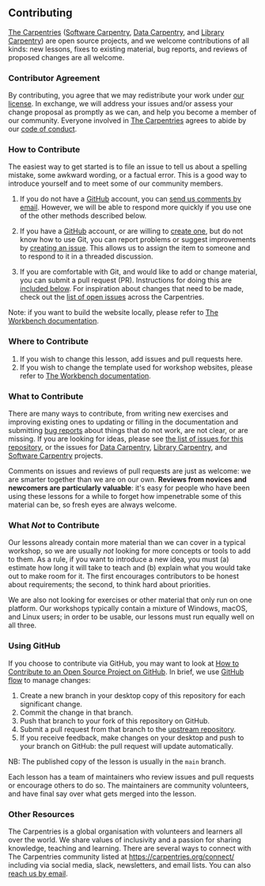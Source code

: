 ## Contributing

[The Carpentries][cp-site] ([Software Carpentry][swc-site], [Data Carpentry][dc-site], and [Library Carpentry][lc-site]) are open source projects, and we welcome contributions of all kinds: new lessons, fixes to existing material, bug reports, and reviews of proposed changes are all welcome.

### Contributor Agreement

By contributing, you agree that we may redistribute your work under [our license](LICENSE.md). In exchange, we will address your issues and/or assess your change proposal as promptly as we can, and help you become a member of our community. Everyone involved in [The Carpentries][cp-site] agrees to abide by our [code of conduct](CODE_OF_CONDUCT.md).

### How to Contribute

The easiest way to get started is to file an issue to tell us about a spelling mistake, some awkward wording, or a factual error. This is a good way to introduce yourself and to meet some of our community members.

1. If you do not have a [GitHub][github] account, you can [send us comments by email][contact]. However, we will be able to respond more quickly if you use one of the other methods described below.

2. If you have a [GitHub][github] account, or are willing to [create one][github-join], but do not know how to use Git, you can report problems or suggest improvements by [creating an issue][repo-issues]. This allows us to assign the item to someone and to respond to it in a threaded discussion.

3. If you are comfortable with Git, and would like to add or change material, you can submit a pull request (PR). Instructions for doing this are [included below](#using-github). For inspiration about changes that need to be made, check out the [list of open issues][issues] across the Carpentries.

Note: if you want to build the website locally, please refer to [The Workbench documentation][template-doc].

### Where to Contribute

1. If you wish to change this lesson, add issues and pull requests here.
2. If you wish to change the template used for workshop websites, please refer to [The Workbench documentation][template-doc].

### What to Contribute

There are many ways to contribute, from writing new exercises and improving existing ones to updating or filling in the documentation and submitting [bug reports][issues] about things that do not work, are not clear, or are missing. If you are looking for ideas, please see [the list of issues for this repository][repo-issues], or the issues for [Data Carpentry][dc-issues], [Library Carpentry][lc-issues], and [Software Carpentry][swc-issues] projects.

Comments on issues and reviews of pull requests are just as welcome: we are smarter together than we are on our own. **Reviews from novices and newcomers are particularly valuable**: it's easy for people who have been using these lessons for a while to forget how impenetrable some of this material can be, so fresh eyes are always welcome.

### What *Not* to Contribute

Our lessons already contain more material than we can cover in a typical workshop, so we are usually *not* looking for more concepts or tools to add to them. As a rule, if you want to introduce a new idea, you must (a) estimate how long it will take to teach and (b) explain what you would take out to make room for it. The first encourages contributors to be honest about requirements; the second, to think hard about priorities.

We are also not looking for exercises or other material that only run on one platform. Our workshops typically contain a mixture of Windows, macOS, and Linux users; in order to be usable, our lessons must run equally well on all three.

### Using GitHub

If you choose to contribute via GitHub, you may want to look at [How to Contribute to an Open Source Project on GitHub][how-contribute]. In brief, we use [GitHub flow][github-flow] to manage changes:

1. Create a new branch in your desktop copy of this repository for each significant change.
2. Commit the change in that branch.
3. Push that branch to your fork of this repository on GitHub.
4. Submit a pull request from that branch to the [upstream repository][repo].
5. If you receive feedback, make changes on your desktop and push to your branch on GitHub: the pull request will update automatically.

NB: The published copy of the lesson is usually in the `main` branch.

Each lesson has a team of maintainers who review issues and pull requests or encourage others to do so. The maintainers are community volunteers, and have final say over what gets merged into the lesson.

### Other Resources

The Carpentries is a global organisation with volunteers and learners all over the world. We share values of inclusivity and a passion for sharing knowledge, teaching and learning. There are several ways to connect with The Carpentries community listed at <https://carpentries.org/connect/> including via social media, slack, newsletters, and email lists. You can also [reach us by email][contact].

[repo]: https://github.com/LibraryCarpentry/lc-shell/
[repo-issues]: https://github.com/LibraryCarpentry/lc-shell/issues
[contact]: mailto:team@carpentries.org
[cp-site]: https://carpentries.org/
[dc-issues]: https://github.com/issues?q=user%3Adatacarpentry
[dc-lessons]: https://datacarpentry.org/lessons/
[dc-site]: https://datacarpentry.org/
[discuss-list]: https://lists.software-carpentry.org/listinfo/discuss
[github]: https://github.com
[github-flow]: https://guides.github.com/introduction/flow/
[github-join]: https://github.com/join
[how-contribute]: https://egghead.io/courses/how-to-contribute-to-an-open-source-project-on-github
[issues]: https://carpentries.org/help-wanted-issues/
[lc-issues]: https://github.com/issues?q=user%3ALibraryCarpentry
[swc-issues]: https://github.com/issues?q=user%3Aswcarpentry
[swc-lessons]: https://software-carpentry.org/lessons/
[swc-site]: https://software-carpentry.org/
[lc-site]: https://librarycarpentry.org/
[template-doc]: https://carpentries.github.io/workbench/
